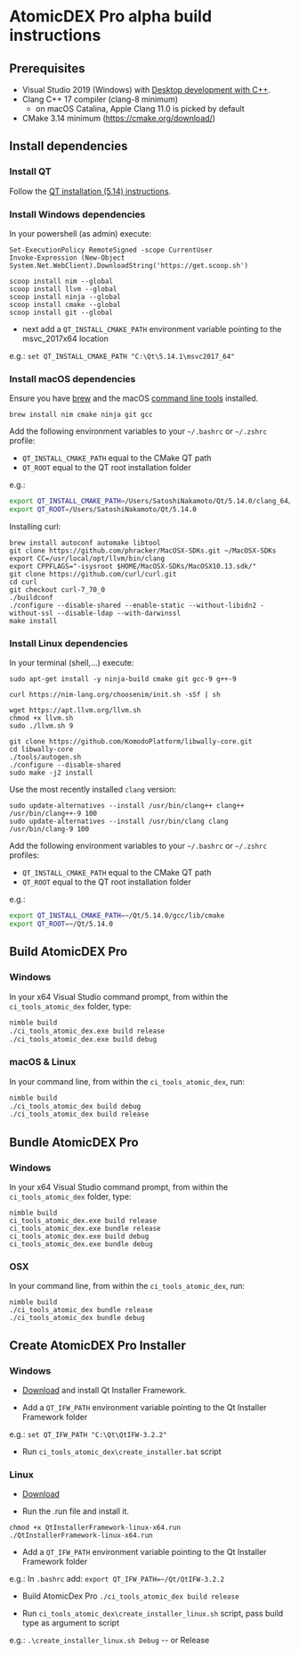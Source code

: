 # AtomicDEX Pro alpha build instructions

## Prerequisites

- Visual Studio 2019 (Windows) with [Desktop development with C++](https://docs.microsoft.com/en-gb/cpp/build/vscpp-step-0-installation?view=vs-2019).
- Clang C++ 17 compiler (clang-8 minimum)
    - on macOS Catalina, Apple Clang 11.0 is picked by default 
- CMake 3.14 minimum (https://cmake.org/download/)

## Install dependencies

### Install QT

Follow the [QT installation (5.14) instructions](https://www.qt.io/download). 


### Install Windows dependencies

In your powershell (as admin) execute: 

```
Set-ExecutionPolicy RemoteSigned -scope CurrentUser
Invoke-Expression (New-Object System.Net.WebClient).DownloadString('https://get.scoop.sh')

scoop install nim --global
scoop install llvm --global
scoop install ninja --global
scoop install cmake --global
scoop install git --global
```

- next add a `QT_INSTALL_CMAKE_PATH` environment variable pointing to the msvc_2017x64 location

e.g.: `set QT_INSTALL_CMAKE_PATH "C:\Qt\5.14.1\msvc2017_64"`


### Install macOS dependencies

Ensure you have [brew](https://brew.sh) and the macOS [command line tools](https://developer.apple.com/downloads) installed.

```shell
brew install nim cmake ninja git gcc
```

Add the following environment variables to your `~/.bashrc` or `~/.zshrc` profile:
 * `QT_INSTALL_CMAKE_PATH` equal to the CMake QT path
 * `QT_ROOT` equal to the QT root installation folder


e.g.:
```bash
export QT_INSTALL_CMAKE_PATH=/Users/SatoshiNakamoto/Qt/5.14.0/clang_64/lib/cmake
export QT_ROOT=/Users/SatoshiNakamoto/Qt/5.14.0
```

Installing curl:

```
brew install autoconf automake libtool
git clone https://github.com/phracker/MacOSX-SDKs.git ~/MacOSX-SDKs
export CC=/usr/local/opt/llvm/bin/clang
export CPPFLAGS="-isysroot $HOME/MacOSX-SDKs/MacOSX10.13.sdk/"
git clone https://github.com/curl/curl.git
cd curl
git checkout curl-7_70_0
./buildconf
./configure --disable-shared --enable-static --without-libidn2 -without-ssl --disable-ldap --with-darwinssl
make install
```

### Install Linux dependencies

In your terminal (shell,...) execute:

```shell
sudo apt-get install -y ninja-build cmake git gcc-9 g++-9

curl https://nim-lang.org/choosenim/init.sh -sSf | sh

wget https://apt.llvm.org/llvm.sh
chmod +x llvm.sh
sudo ./llvm.sh 9

git clone https://github.com/KomodoPlatform/libwally-core.git
cd libwally-core
./tools/autogen.sh
./configure --disable-shared
sudo make -j2 install
```

Use the most recently installed `clang` version:

```
sudo update-alternatives --install /usr/bin/clang++ clang++ /usr/bin/clang++-9 100
sudo update-alternatives --install /usr/bin/clang clang /usr/bin/clang-9 100
```


Add the following environment variables to your `~/.bashrc` or `~/.zshrc` profiles:
 * `QT_INSTALL_CMAKE_PATH` equal to the CMake QT path
 * `QT_ROOT` equal to the QT root installation folder

e.g.:
```bash
export QT_INSTALL_CMAKE_PATH=~/Qt/5.14.0/gcc/lib/cmake
export QT_ROOT=~/Qt/5.14.0
```

## Build AtomicDEX Pro 

### Windows

In your x64 Visual Studio command prompt, from within the `ci_tools_atomic_dex` folder, type:

```bash
nimble build
./ci_tools_atomic_dex.exe build release
./ci_tools_atomic_dex.exe build debug
```

### macOS & Linux

In your command line, from within the `ci_tools_atomic_dex`, run:

```bash
nimble build
./ci_tools_atomic_dex build debug
./ci_tools_atomic_dex build release
```

## Bundle AtomicDEX Pro

### Windows

In your x64 Visual Studio command prompt, from within the `ci_tools_atomic_dex` folder, type:

```
nimble build
ci_tools_atomic_dex.exe build release
ci_tools_atomic_dex.exe bundle release
ci_tools_atomic_dex.exe build debug
ci_tools_atomic_dex.exe bundle debug
```

### OSX

In your command line, from within the `ci_tools_atomic_dex`, run:

```
nimble build
./ci_tools_atomic_dex bundle release
./ci_tools_atomic_dex bundle debug
```



## Create AtomicDEX Pro Installer

### Windows

- [Download](https://download.qt.io/official_releases/qt-installer-framework/) and install Qt Installer Framework.

- Add a `QT_IFW_PATH` environment variable pointing to the Qt Installer Framework folder

e.g.: `set QT_IFW_PATH "C:\Qt\QtIFW-3.2.2"`

- Run `ci_tools_atomic_dex\create_installer.bat` script

### Linux

- [Download](https://download.qt.io/official_releases/qt-installer-framework/)

- Run the .run file and install it.

```
chmod +x QtInstallerFramework-linux-x64.run
./QtInstallerFramework-linux-x64.run
```

- Add a `QT_IFW_PATH` environment variable pointing to the Qt Installer Framework folder

e.g.: In `.bashrc` add: `export QT_IFW_PATH=~/Qt/QtIFW-3.2.2`

- Build AtomicDex Pro `./ci_tools_atomic_dex build release`

- Run `ci_tools_atomic_dex\create_installer_linux.sh` script, pass build type as argument to script

e.g.: `.\create_installer_linux.sh Debug` -- or Release
